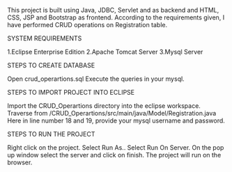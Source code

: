 This project is built using Java, JDBC, Servlet and as backend and HTML, CSS, JSP and Bootstrap as frontend. According to the requirements given, I have performed CRUD operations on Registration table.

SYSTEM REQUIREMENTS

1.Eclipse Enterprise Edition
2.Apache Tomcat Server
3.Mysql Server

STEPS TO CREATE DATABASE 

Open crud_operartions.sql
Execute the queries in your mysql.

STEPS TO IMPORT PROJECT INTO ECLIPSE

Import the CRUD_Operartions directory into the eclipse workspace.
Traverse from /CRUD_Operartions/src/main/java/Model/Registration.java
Here in line number 18 and 19, provide your mysql username and password.

STEPS TO RUN THE PROJECT

Right click on the project.
Select Run As..
Select Run On Server.
On the pop up window select the server and click on finish.
The project will run on the browser.
